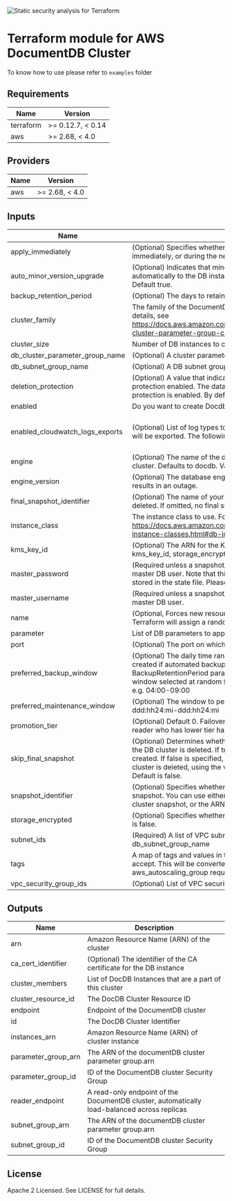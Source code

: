 ![Static security analysis for Terraform](https://github.com/foss-cafe/terraform-aws-documentdb-cluster/workflows/Static%20security%20analysis%20for%20Terraform/badge.svg)
# Terraform module for AWS DocumentDB Cluster

To know how to use please refer to `examples` folder  
<!-- BEGINNING OF PRE-COMMIT-TERRAFORM DOCS HOOK -->
## Requirements

| Name | Version |
|------|---------|
| terraform | >= 0.12.7, < 0.14 |
| aws | >= 2.68, < 4.0 |

## Providers

| Name | Version |
|------|---------|
| aws | >= 2.68, < 4.0 |

## Inputs

| Name | Description | Type | Default | Required |
|------|-------------|------|---------|:--------:|
| apply\_immediately | (Optional) Specifies whether any cluster modifications are applied immediately, or during the next maintenance window. Default is false. | `bool` | `false` | no |
| auto\_minor\_version\_upgrade | (Optional) Indicates that minor engine upgrades will be applied automatically to the DB instance during the maintenance window. Default true. | `bool` | `true` | no |
| backup\_retention\_period | (Optional) The days to retain backups for. Default 1 | `number` | `1` | no |
| cluster\_family | The family of the DocumentDB cluster parameter group. For more details, see https://docs.aws.amazon.com/documentdb/latest/developerguide/db-cluster-parameter-group-create.html | `string` | `"docdb3.6"` | no |
| cluster\_size | Number of DB instances to create in the cluster | `number` | `1` | no |
| db\_cluster\_parameter\_group\_name | (Optional) A cluster parameter group to associate with the cluster. | `string` | `""` | no |
| db\_subnet\_group\_name | (Optional) A DB subnet group to associate with this DB instance. | `string` | `""` | no |
| deletion\_protection | (Optional) A value that indicates whether the DB cluster has deletion protection enabled. The database can't be deleted when deletion protection is enabled. By default, deletion protection is disabled. | `bool` | `false` | no |
| enabled | Do you want to create Docdb | `bool` | `true` | no |
| enabled\_cloudwatch\_logs\_exports | (Optional) List of log types to export to cloudwatch. If omitted, no logs will be exported. The following log types are supported: audit, profiler. | `list(string)` | <pre>[<br>  "audit",<br>  "profiler"<br>]</pre> | no |
| engine | (Optional) The name of the database engine to be used for this DB cluster. Defaults to docdb. Valid Values: docdb | `string` | `"docdb"` | no |
| engine\_version | (Optional) The database engine version. Updating this argument results in an outage. | `string` | `null` | no |
| final\_snapshot\_identifier | (Optional) The name of your final DB snapshot when this DB cluster is deleted. If omitted, no final snapshot will be made. | `string` | `null` | no |
| instance\_class | The instance class to use. For more details, see https://docs.aws.amazon.com/documentdb/latest/developerguide/db-instance-classes.html#db-instance-class-specs | `string` | `"db.t3.medium"` | no |
| kms\_key\_id | (Optional) The ARN for the KMS encryption key. When specifying kms\_key\_id, storage\_encrypted needs to be set to true. | `string` | `null` | no |
| master\_password | (Required unless a snapshot\_identifier is provided) Password for the master DB user. Note that this may show up in logs, and it will be stored in the state file. Please refer to the DocDB Naming Constraints. | `string` | n/a | yes |
| master\_username | (Required unless a snapshot\_identifier is provided) Username for the master DB user. | `string` | n/a | yes |
| name | (Optional, Forces new resources) The cluster identifier. If omitted, Terraform will assign a random, unique identifier. | `string` | `""` | no |
| parameter | List of DB parameters to apply | `list(string)` | `[]` | no |
| port | (Optional) The port on which the DB accepts connections | `number` | `27017` | no |
| preferred\_backup\_window | (Optional) The daily time range during which automated backups are created if automated backups are enabled using the BackupRetentionPeriod parameter.Time in UTC Default: A 30-minute window selected at random from an 8-hour block of time per region. e.g. 04:00-09:00 | `string` | `"07:00-09:00"` | no |
| preferred\_maintenance\_window | (Optional) The window to perform maintenance in. Syntax: ddd:hh24:mi-ddd:hh24:mi | `string` | `"Mon:00:00-Mon:03:00"` | no |
| promotion\_tier | (Optional) Default 0. Failover Priority setting on instance level. The reader who has lower tier has higher priority to get promoter to writer. | `number` | `0` | no |
| skip\_final\_snapshot | (Optional) Determines whether a final DB snapshot is created before the DB cluster is deleted. If true is specified, no DB snapshot is created. If false is specified, a DB snapshot is created before the DB cluster is deleted, using the value from final\_snapshot\_identifier. Default is false. | `bool` | `false` | no |
| snapshot\_identifier | (Optional) Specifies whether or not to create this cluster from a snapshot. You can use either the name or ARN when specifying a DB cluster snapshot, or the ARN when specifying a DB snapshot. | `string` | `null` | no |
| storage\_encrypted | (Optional) Specifies whether the DB cluster is encrypted. The default is false. | `bool` | `true` | no |
| subnet\_ids | (Required) A list of VPC subnet IDs. If you are not passing db\_subnet\_group\_name | `list(string)` | `[]` | no |
| tags | A map of tags and values in the same format as other resources accept. This will be converted into the non-standard format that the aws\_autoscaling\_group requires. | `map(string)` | `{}` | no |
| vpc\_security\_group\_ids | (Optional) List of VPC security groups to associate with the Cluster | `list(string)` | `[]` | no |

## Outputs

| Name | Description |
|------|-------------|
| arn | Amazon Resource Name (ARN) of the cluster |
| ca\_cert\_identifier | (Optional) The identifier of the CA certificate for the DB instance |
| cluster\_members | List of DocDB Instances that are a part of this cluster |
| cluster\_resource\_id | The DocDB Cluster Resource ID |
| endpoint | Endpoint of the DocumentDB cluster |
| id | The DocDB Cluster Identifier |
| instances\_arn | Amazon Resource Name (ARN) of cluster instance |
| parameter\_group\_arn | The ARN of the documentDB cluster parameter group.arn |
| parameter\_group\_id | ID of the DocumentDB cluster Security Group |
| reader\_endpoint | A read-only endpoint of the DocumentDB cluster, automatically load-balanced across replicas |
| subnet\_group\_arn | The ARN of the documentDB cluster parameter group.arn |
| subnet\_group\_id | ID of the DocumentDB cluster Security Group |

<!-- END OF PRE-COMMIT-TERRAFORM DOCS HOOK -->

## License

Apache 2 Licensed. See LICENSE for full details.

